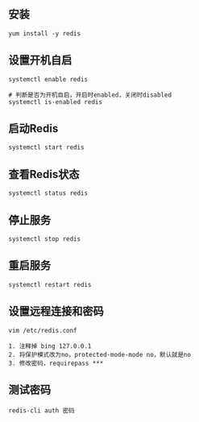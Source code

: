 ## 安装

```
yum install -y redis
```

## 设置开机自启

```
systemctl enable redis

# 判断是否为开机自启，开启时enabled，关闭时disabled
systemctl is-enabled redis
```

## 启动Redis

```
systemctl start redis
```

## 查看Redis状态

```
systemctl status redis
```

## 停止服务

```
systemctl stop redis
```

## 重启服务

```
systemctl restart redis
```

## 设置远程连接和密码

```
vim /etc/redis.conf
```

```
1. 注释掉 bing 127.0.0.1
2. 将保护模式改为no，protected-mode-mode no，默认就是no
3. 修改密码，requirepass ***
```

## 测试密码

```
redis-cli auth 密码
```

